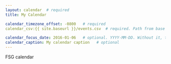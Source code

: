 ```yaml
---
layout: calendar  # required
title: My Calendar

calendar_timezone_offset: -0800   # required
calendar_csv:{{ site.baseurl }}/events.csv  # required. Path from base url

calendar_focus_date: 2016-01-06   # optional. YYYY-MM-DD. Without it, the default is today
calendar_caption: My calendar caption   # optional
---
```


FSG calendar
